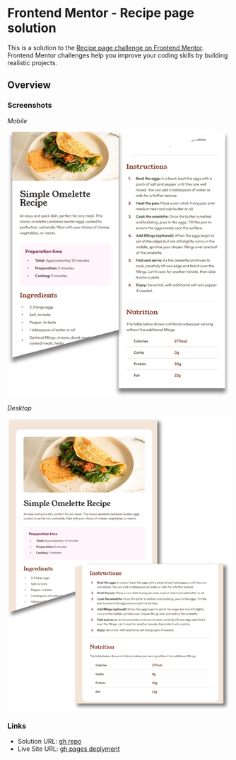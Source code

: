 # Frontend Mentor - Recipe page solution

This is a solution to the [Recipe page challenge on Frontend Mentor](https://www.frontendmentor.io/challenges/recipe-page-KiTsR8QQKm). Frontend Mentor challenges help you improve your coding skills by building realistic projects.

## Overview

### Screenshots

_Mobile_

![](./public/design/mobile-result.png)

_Desktop_

![](./public/design/desktop-result.png)

### Links

- Solution URL: [gh repo](https://github.com/ha308ing/fm_recipe-page)
- Live Site URL: [gh pages deplyment](https://ha308ing.github.io/fm_recipe-page)
